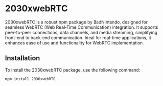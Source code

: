 # 2030xwebRTC

2030xwebRTC is a robust npm package by BadNintendo, designed for seamless WebRTC (Web Real-Time Communication) integration. It supports peer-to-peer connections, data channels, and media streaming, simplifying front-end to back-end communication. Ideal for real-time applications, it enhances ease of use and functionality for WebRTC implementation.

## Installation

To install the 2030xwebRTC package, use the following command:

```bash
npm install 2030xwebRTC
